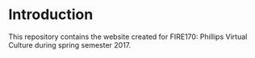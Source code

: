 # Introduction
This repository contains the website created for FIRE170: Phillips Virtual Culture during spring semester 2017.

